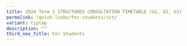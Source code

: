 ```yaml
---
title: 2024 Term 1 STRUCTURED CONSULTATION TIMETABLE (G1, G2, G3)
permalink: /quick-links/for-students/sct/
variant: tiptap
description: ""
third_nav_title: For Students
---
```

